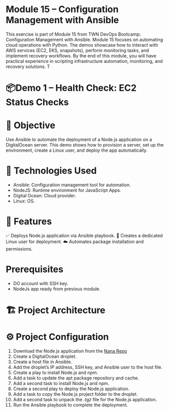 # Module 15 – Configuration Management with Ansible
This exercise is part of Module 15 from TWN DevOps Bootcamp:  Configuration Management with Ansible. Module 15 focuses on automating cloud operations with Python. The demos showcase how to interact with AWS services (EC2, EKS, snapshots), perform monitoring tasks, and implement recovery workflows. By the end of this module, you will have practical experience in scripting infrastructure automation, monitoring, and recovery solutions.
T
# 📦Demo 1 – Health Check: EC2 Status Checks
# 📌 Objective
Use Ansible to automate the deployment of a Node.js application on a DigitalOcean server. This demo shows how to provision a server, set up the environment, create a Linux user, and deploy the app automatically.

# 🚀 Technologies Used
* Ansible: Configuration management tool for automation.
* NodeJS: Runtime environment for JavaScript Apps.
* Digital Ocean: Cloud provider.
* Linux: OS.

# 🎯 Features
  ✅ Deploys Node.js application via Ansible playbook.
  🔐 Creates a dedicated Linux user for deployment.
  ☁️ Automates package installation and permissions.

# Prerequisites
* DO account with SSH key.
* NodeJs app ready from previous module.

# 🏗 Project Architecture

# ⚙️ Project Configuration
1. Download the Node.js application from the [Nana Repo](https://techworld-with-nana.teachable.com/courses/1108792/lectures/31738145#:~:text=https%3A//gitlab.com/twn%2Ddevops%2Dbootcamp/latest/15%2Dansible/nodejs%2Dapp)
2. Create a DigitalOcean droplet.
3. Create a host file in Ansible.
4. Add the droplet’s IP address, SSH key, and Ansible user to the host file.
5. Create a play to install Node.js and npm.
6. Add a task to update the apt package repository and cache.
7. Add a second task to install Node.js and npm.
8. Create a second play to deploy the Node.js application.
9. Add a task to copy the Node.js project folder to the droplet.
10. Add a second task to unpack the .tgz file for the Node.js application.
11. Run the Ansible playbook to complete the deployment.
